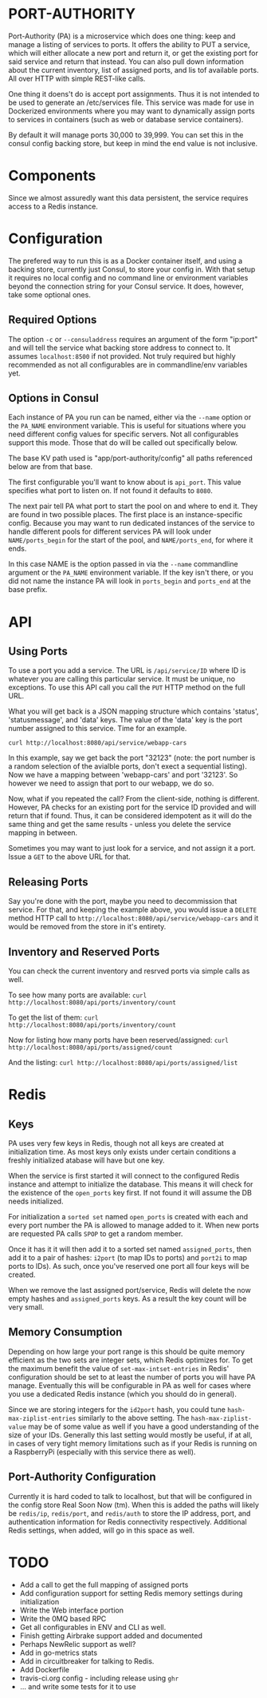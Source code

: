 # PORT-AUTHORITY

Port-Authority (PA) is a microservice which does one thing: keep and manage a
listing of services to ports. It offers the ability to PUT a service, which
will either allocate a new port and return it, or get the existing port for
said service and return that instead. You can also pull down information about
the current inventory, list of assigned ports, and lis tof available ports. All
over HTTP with simple REST-like calls.

One thing it doens't do is accept port assignments. Thus it is not intended to
be used to generate an /etc/services file. This service was made for use in
Dockerized environments where you may want to dynamically assign ports to
services in containers (such as web or database service containers).

By default it will manage ports 30,000 to 39,999. You can set this in the
consul config backing store, but keep in mind the end value is not inclusive.


# Components

Since we almost assuredly want this data persistent, the service
requires access to a Redis instance.


# Configuration

The prefered way to run this is as a Docker container itself, and using a
backing store, currently just Consul, to store your config in. With that setup
it requires no local config and no command line or environment variables beyond
the connection string for your Consul service. It does, however, take some
optional ones.

## Required Options

The option `-c` or `--consuladdress` requires an argument of the form "ip:port"
and will tell the service what backing store address to connect to. It assumes
`localhost:8500` if not provided. Not truly required but highly recommended as
not all configurables are in commandline/env variables yet.

## Options in Consul

Each instance of PA you run can be named, either via the `--name` option
or the `PA_NAME` environment variable. This is useful for situations
where you need different config values for specific servers. Not all
configurables support this mode. Those that do will be called out
specifically below.

The base KV path used is "app/port-authority/config" all paths
referenced below are from that base. 

The first configurable you'll want to know about is `api_port`. This
value specifies what port to listen on. If not found it defaults to
`8080`.

The next pair tell PA what port to start the pool on and where to end
it. They are found in two possible places. The first place is an
instance-specific config. Because you may want to run dedicated
instances of the service to handle different pools for different
services PA will look under `NAME/ports_begin` for the start of the
pool, and `NAME/ports_end`, for where it ends. 

In this case NAME is the option passed in via the `--name` commandline
argument or the `PA_NAME` environment variable.  If the key isn't there,
or you did not name the instance PA will look in `ports_begin` and
`ports_end` at the base prefix.


# API

## Using Ports


To use a port you add a service. The URL is `/api/service/ID` where ID
is whatever you are calling this particular service. It must be unique,
no exceptions. To use this API call you call the `PUT` HTTP method on
the full URL.

What you will get back is a JSON mapping structure which contains 'status',
'statusmessage', and 'data' keys. The value of the 'data' key is the
port number assigned to this service. Time for an example.

`curl http://localhost:8080/api/service/webapp-cars`

In this example, say we get back the port "32123" (note: the port number
is a random selection of the avialble ports, don't exect a sequential
listing). Now we have a mapping between 'webapp-cars' and port '32123'.
So however we need to assign that port to our webapp, we do so.

Now, what if you repeated the call? From the client-side, nothing is
different. However, PA checks for an existing port for the service ID
provided and will return that if found. Thus, it can be considered
idempotent as it will do the same thing and get the same results -
unless you delete the service mapping in between.

Sometimes you may want to just look for a service, and not assign it a
port. Issue a `GET` to the above URL for that.

## Releasing Ports

Say you're done with the port, maybe you need to decommission that
service. For that, and keeping the example above, you would issue a
`DELETE` method HTTP call to
`http://localhost:8080/api/service/webapp-cars` and it would be removed
from the store in it's entirety.

## Inventory and Reserved Ports

You can check the current inventory and resrved ports via simple calls
as well.

To see how many ports are available: 
`curl http://localhost:8080/api/ports/inventory/count`

To get the list of them:
`curl http://localhost:8080/api/ports/inventory/count`

Now for listing how many ports have been reserved/assigned:
`curl http://localhost:8080/api/ports/assigned/count`

And the listing:
`curl http://localhost:8080/api/ports/assigned/list`

# Redis 

## Keys

PA uses very few keys in Redis, though not all keys are created at
initialization time. As most keys only exists under certain conditions
a freshly initialized atabase will have but one key.

When the service is first started it will connect to the configured
Redis instance and attempt to initialize the database. This means it
will check for the existence of the `open_ports` key first. If not found
it will assume the DB needs initialized.

For initialization a `sorted set` named `open_ports` is created with
each and every port number the PA is allowed to manage added to it. When
new ports are requested PA calls `SPOP` to get a random member.

Once it has it it will then add it to a sorted set named
`assigned_ports`, then add it to a pair of hashes: `i2port` (to map IDs
to ports) and `port2i` to map ports to IDs). As such, once you've
reserved one port all four keys will be created.

When we remove the last assigned port/service, Redis will delete the now empty
hashes and `assigned_ports` keys. As a result the key count will be very
small. 

## Memory Consumption

Depending on how large your port range is this should be quite memory
efficient as the two sets are integer sets, which Redis optimizes for. To
get the maximum benefit the value of `set-max-intset-entries` in Redis'
configuration should be set to at least the number of ports you will
have PA manage. Eventually this will be configurable in PA as well for
cases where you use a dedicated Redis instance (which you should do in
general).

Since we are storing integers for the `id2port` hash, you could tune
`hash-max-ziplist-entries` similarly to the above setting. The
`hash-max-ziplist-value` may be of some value as well if you have a good
understanding of the size of your IDs. Generally this last setting would
mostly be useful, if at all, in cases of very tight memory limitations
such as if your Redis is running on a RaspberryPi (especially with this
service there as well).



## Port-Authority Configuration

Currently it is hard coded to talk to localhost, but that will be
configured in the config store Real Soon Now (tm). When this is added
the paths will likely be `redis/ip`, `redis/port`, and `redis/auth` to
store the IP address, port, and authentication information for Redis
connectivity respectively. Additional Redis settings, when added, will
go in this space as well.



# TODO

 * Add a call to get the full mapping of assigned ports
 * Add configuration support for setting Redis memory settings during
   initialization
 * Write the Web interface portion 
 * Write the 0MQ based RPC
 * Get all configurables in ENV and CLI as well.
 * Finish getting Airbrake support added and documented
 * Perhaps NewRelic support as well?
 * Add in go-metrics stats
 * Add in circuitbreaker for talking to Redis.
 * Add Dockerfile
 * travis-ci.org config - including release using `ghr`
 * ... and write some tests for it to use
